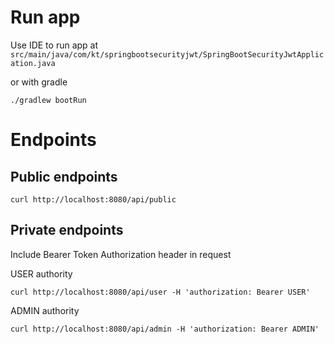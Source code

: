 # Run app

Use IDE to run app at `src/main/java/com/kt/springbootsecurityjwt/SpringBootSecurityJwtApplication.java`

or with gradle
```
./gradlew bootRun
```

# Endpoints

## Public endpoints

```
curl http://localhost:8080/api/public
```

## Private endpoints

Include Bearer Token Authorization header in request

USER authority
```
curl http://localhost:8080/api/user -H 'authorization: Bearer USER'
```

ADMIN authority
```
curl http://localhost:8080/api/admin -H 'authorization: Bearer ADMIN'
```
